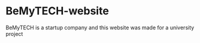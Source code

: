 # BeMyTECH-website
BeMyTECH is a startup company and this website was made for a university project
